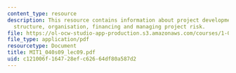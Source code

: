 ```yaml
---
content_type: resource
description: This resource contains information about project development, project
  structure, organisation, financing and managing project risk.
file: https://ol-ocw-studio-app-production.s3.amazonaws.com/courses/1-040-project-management-spring-2009/c121006f164728efc62664df80a587d2_MIT1_040s09_lec09.pdf
file_type: application/pdf
resourcetype: Document
title: MIT1_040s09_lec09.pdf
uid: c121006f-1647-28ef-c626-64df80a587d2
---
```

